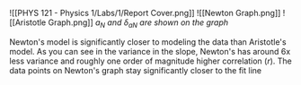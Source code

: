 ![[PHYS 121 - Physics 1/Labs/1/Report Cover.png]]
![[Newton Graph.png]]
![[Aristotle Graph.png]]
*$a_N$ and $\delta_{aN}$ are shown on the graph*

Newton's model is significantly closer to modeling the data than Aristotle's model. As you can see in the variance in the slope, Newton's has around 6x less variance and roughly one order of magnitude higher correlation ($r$). The data points on Newton's graph stay significantly closer to the fit line 